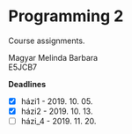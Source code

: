 # Programming 2
Course assignments.

Magyar Melinda Barbara</br>
E5JCB7

**Deadlines**</br>
- [x] házi1 - 2019. 10. 05.</br>
- [x] házi2 - 2019. 10. 13.</br>
- [ ] házi_4 - 2019. 11. 20.
